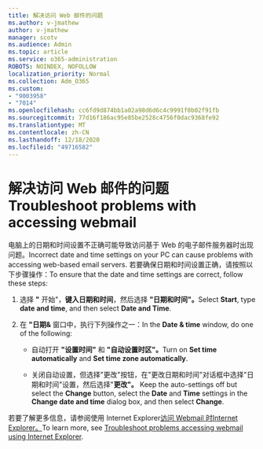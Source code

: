 ```yaml
---
title: 解决访问 Web 邮件的问题
ms.author: v-jmathew
author: v-jmathew
manager: scotv
ms.audience: Admin
ms.topic: article
ms.service: o365-administration
ROBOTS: NOINDEX, NOFOLLOW
localization_priority: Normal
ms.collection: Adm_O365
ms.custom:
- "9003958"
- "7014"
ms.openlocfilehash: cc6fd9d874bb1a02a98d6d6c4c9991f0b02f91fb
ms.sourcegitcommit: 77d16f186ac95e85be2528c4756f0dac9368fe92
ms.translationtype: MT
ms.contentlocale: zh-CN
ms.lasthandoff: 12/18/2020
ms.locfileid: "49716582"
---
```

# <a name="troubleshoot-problems-with-accessing-webmail"></a><span data-ttu-id="c975c-102">解决访问 Web 邮件的问题</span><span class="sxs-lookup"><span data-stu-id="c975c-102">Troubleshoot problems with accessing webmail</span></span>

<span data-ttu-id="c975c-103">电脑上的日期和时间设置不正确可能导致访问基于 Web 的电子邮件服务器时出现问题。</span><span class="sxs-lookup"><span data-stu-id="c975c-103">Incorrect date and time settings on your PC can cause problems with accessing web-based email servers.</span></span> <span data-ttu-id="c975c-104">若要确保日期和时间设置正确，请按照以下步骤操作：</span><span class="sxs-lookup"><span data-stu-id="c975c-104">To ensure that the date and time settings are correct, follow these steps:</span></span>

1. <span data-ttu-id="c975c-105">选择 **"** 开始"，**键入日期和时间**，然后选择 **"日期和时间"。**</span><span class="sxs-lookup"><span data-stu-id="c975c-105">Select **Start**, type **date and time**, and then select **Date and Time**.</span></span>
2. <span data-ttu-id="c975c-106">在 **"日期&** 窗口中，执行下列操作之一：</span><span class="sxs-lookup"><span data-stu-id="c975c-106">In the **Date & time** window, do one of the following:</span></span>

    - <span data-ttu-id="c975c-107">自动打开 **"设置时间"** 和 **"自动设置时区"。**</span><span class="sxs-lookup"><span data-stu-id="c975c-107">Turn on **Set time automatically** and **Set time zone automatically**.</span></span>

    - <span data-ttu-id="c975c-108">关闭自动设置，但选择"更改"按钮，在"更改日期和时间"对话框中选择"日期和时间"设置，然后选择"**更改"。** </span><span class="sxs-lookup"><span data-stu-id="c975c-108">Keep the auto-settings off but select the **Change** button, select the **Date** and **Time** settings in the **Change date and time** dialog box, and then select **Change**.</span></span>

<span data-ttu-id="c975c-109">若要了解更多信息，请参阅使用 Internet Explorer[访问 Webmail 时Internet Explorer。](https://go.microsoft.com/fwlink/?linkid=2139414)</span><span class="sxs-lookup"><span data-stu-id="c975c-109">To learn more, see [Troubleshoot problems accessing webmail using Internet Explorer](https://go.microsoft.com/fwlink/?linkid=2139414).</span></span>
